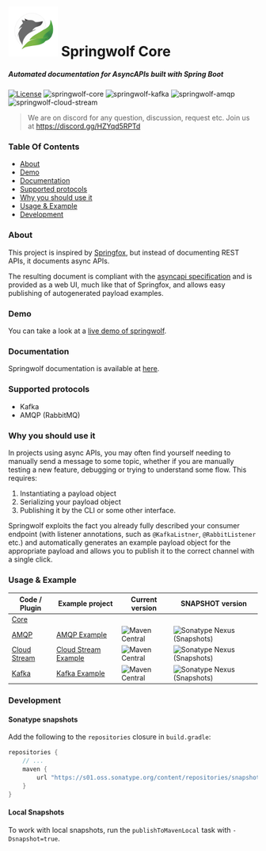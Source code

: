 # <img src="logo.png" alt="Logo" width="100"/> Springwolf Core
##### Automated documentation for AsyncAPIs built with Spring Boot

[![License](https://img.shields.io/badge/License-Apache%202.0-blue.svg)](https://opensource.org/licenses/Apache-2.0)
![springwolf-core](https://github.com/stavshamir/springwolf/workflows/springwolf-core/badge.svg)
![springwolf-kafka](https://github.com/stavshamir/springwolf/workflows/springwolf-kafka/badge.svg)
![springwolf-amqp](https://github.com/stavshamir/springwolf/workflows/springwolf-amqp/badge.svg)
![springwolf-cloud-stream](https://github.com/stavshamir/springwolf/workflows/springwolf-cloud-stream/badge.svg)

> We are on discord for any question, discussion, request etc.
> Join us at https://discord.gg/HZYqd5RPTd

### Table Of Contents
- [About](#about)
- [Demo](#demo)
- [Documentation](#documentation)
- [Supported protocols](#supported-protocols)
- [Why you should use it](#why-you-should-use-it)
- [Usage & Example](#usage--example)
- [Development](#development)

### About
This project is inspired by [Springfox](https://github.com/springfox/springfox), but instead of documenting REST APIs,
it documents async APIs. 

The resulting document is compliant with the [asyncapi specification](https://www.asyncapi.com/) and is provided as a 
web UI, much like that of Springfox, and allows easy publishing of autogenerated payload examples.

### Demo
You can take a look at a [live demo of springwolf](https://springwolf.github.io/springwolf-ui/).

### Documentation
Springwolf documentation is available at [here](https://springwolf.github.io/docs/quickstart).

### Supported protocols
- Kafka
- AMQP (RabbitMQ)

### Why you should use it
In projects using async APIs, you may often find yourself needing to manually send a message to some topic, whether if you
are manually testing a new feature, debugging or trying to understand some flow. This requires:
1. Instantiating a payload object
2. Serializing your payload object 
3. Publishing it by the CLI or some other interface. 

Springwolf exploits the fact you already fully described your consumer endpoint (with listener annotations, such as 
`@KafkaListner`, `@RabbitListener` etc.) and automatically generates an example payload object for the appropriate payload and allows you 
to publish it to the correct channel with a single click.

### Usage & Example

| Code / Plugin                                                                                                               | Example project                                                                                                                       | Current version                                                                                                                                               | SNAPSHOT version                                                                                                                                                                                 |
|-----------------------------------------------------------------------------------------------------------------------------|---------------------------------------------------------------------------------------------------------------------------------------|---------------------------------------------------------------------------------------------------------------------------------------------------------------|--------------------------------------------------------------------------------------------------------------------------------------------------------------------------------------------------|
| [Core](https://github.com/springwolf/springwolf-core/tree/master/springwolf-core)                                           |                                                                                                                                       |                                                                                                                                                               |                                                                                                                                                                                                  |
| [AMQP](https://github.com/springwolf/springwolf-core/tree/master/springwolf-plugins/springwolf-amqp-plugin)                 | [AMQP Example](https://github.com/springwolf/springwolf-core/tree/master/springwolf-examples/springwolf-amqp-example)                 | ![Maven Central](https://img.shields.io/maven-central/v/io.github.springwolf/springwolf-amqp?color=green&label=springwolf-amqp&style=plastic)                 | ![Sonatype Nexus (Snapshots)](https://img.shields.io/nexus/s/io.github.springwolf/springwolf-amqp?label=springwolf-amqp&server=https%3A%2F%2Fs01.oss.sonatype.org&style=plastic)                 |
| [Cloud Stream](https://github.com/springwolf/springwolf-core/tree/master/springwolf-plugins/springwolf-cloud-stream-plugin) | [Cloud Stream Example](https://github.com/springwolf/springwolf-core/tree/master/springwolf-examples/springwolf-cloud-stream-example) | ![Maven Central](https://img.shields.io/maven-central/v/io.github.springwolf/springwolf-cloud-stream?color=green&label=springwolf-cloud-stream&style=plastic) | ![Sonatype Nexus (Snapshots)](https://img.shields.io/nexus/s/io.github.springwolf/springwolf-cloud-stream?label=springwolf-cloud-stream&server=https%3A%2F%2Fs01.oss.sonatype.org&style=plastic) |
| [Kafka](https://github.com/springwolf/springwolf-core/tree/master/springwolf-plugins/springwolf-kafka-plugin)               | [Kafka Example](https://github.com/springwolf/springwolf-core/tree/master/springwolf-examples/springwolf-kafka-example)               | ![Maven Central](https://img.shields.io/maven-central/v/io.github.springwolf/springwolf-kafka?color=green&label=springwolf-kafka&style=plastic)               | ![Sonatype Nexus (Snapshots)](https://img.shields.io/nexus/s/io.github.springwolf/springwolf-kafka?label=springwolf-kafka&server=https%3A%2F%2Fs01.oss.sonatype.org&style=plastic)               |


### Development
#### Sonatype snapshots
Add the following to the `repositories` closure in `build.gradle`:
```groovy
repositories {
    // ...
    maven {
        url "https://s01.oss.sonatype.org/content/repositories/snapshots"
    }
}
```

#### Local Snapshots
To work with local snapshots, run the `publishToMavenLocal` task with `-Dsnapshot=true`.
